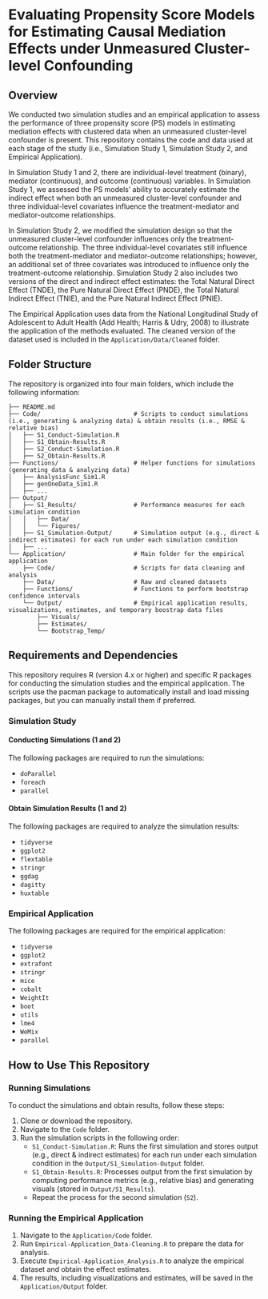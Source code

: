 # Evaluating Propensity Score Models for Estimating Causal Mediation Effects under Unmeasured Cluster-level Confounding

## Overview

We conducted two simulation studies and an empirical application to assess the performance of three propensity score (PS) models in estimating mediation effects with clustered data when an unmeasured cluster-level confounder is present. This repository contains the code and data used at each stage of the study (i.e., Simulation Study 1, Simulation Study 2, and Empirical Application).

In Simulation Study 1 and 2, there are individual-level treatment (binary), mediator (continuous), and outcome (continuous) variables. In Simulation Study 1, we assessed the PS models’ ability to accurately estimate the indirect effect when both an unmeasured cluster-level confounder and three individual-level covariates influence the treatment-mediator and mediator-outcome relationships. 

In Simulation Study 2, we modified the simulation design so that the unmeasured cluster-level confounder influences only the treatment-outcome relationship. The three individual-level covariates still influence both the treatment-mediator and mediator-outcome relationships; however, an additional set of three covariates was introduced to influence only the treatment-outcome relationship. Simulation Study 2 also includes two versions of the direct and indirect effect estimates: the Total Natural Direct Effect (TNDE), the Pure Natural Direct Effect (PNDE), the Total Natural Indirect Effect (TNIE), and the Pure Natural Indirect Effect (PNIE).

The Empirical Application uses data from the National Longitudinal Study of Adolescent to Adult Health (Add Health; Harris & Udry, 2008) to illustrate the application of the methods evaluated. The cleaned version of the dataset used is included in the `Application/Data/Cleaned` folder.


## Folder Structure

The repository is organized into four main folders, which include the following information:
```
├── README.md    
├── Code/                          # Scripts to conduct simulations (i.e., generating & analyzing data) & obtain results (i.e., RMSE & relative bias)
│   ├── S1_Conduct-Simulation.R   
│   ├── S1_Obtain-Results.R       
│   ├── S2_Conduct-Simulation.R   
│   ├── S2_Obtain-Results.R       
├── Functions/                     # Helper functions for simulations (generating data & analyzing data)  
│   ├── AnalysisFunc_Sim1.R
│   ├── genOneData_Sim1.R
│   ├── ...
├── Output/                        
│   ├── S1_Results/                # Performance measures for each simulation condition 
│   │   ├── Data/
│   │   └── Figures/ 
│   ├── S1_Simulation-Output/      # Simulation output (e.g., direct & indirect estimates) for each run under each simulation condition
│   ├── ...
└── Application/                   # Main folder for the empirical application 
    ├── Code/                      # Scripts for data cleaning and analysis
    ├── Data/                      # Raw and cleaned datasets
    ├── Functions/                 # Functions to perform bootstrap confidence intervals 
    └── Output/                    # Empirical application results, visualizations, estimates, and temporary boostrap data files
        ├── Visuals/               
        ├── Estimates/
        └── Bootstrap_Temp/        
```

## Requirements and Dependencies

This repository requires R (version 4.x or higher) and specific R packages for conducting the simulation studies and the empirical application. The scripts use the pacman package to automatically install and load missing packages, but you can manually install them if preferred. 

### Simulation Study
#### Conducting Simulations (1 and 2)

The following packages are required to run the simulations:

- `doParallel`
- `foreach`
- `parallel`

#### Obtain Simulation Results (1 and 2)

The following packages are required to analyze the simulation results:

- `tidyverse`
- `ggplot2`
- `flextable`
- `stringr`
- `ggdag`
- `dagitty`
- `huxtable`

### Empirical Application

The following packages are required for the empirical application:

- `tidyverse`
- `ggplot2`
- `extrafont`
- `stringr`
- `mice`
- `cobalt`
- `WeightIt`
- `boot`
- `utils`
- `lme4`
- `WeMix`
- `parallel`


## How to Use This Repository

### Running Simulations

To conduct the simulations and obtain results, follow these steps: 

1. Clone or download the repository.
2. Navigate to the `Code` folder.
3. Run the simulation scripts in the following order:
    - `S1_Conduct-Simulation.R`: Runs the first simulation and stores output (e.g., direct & indirect estimates) for each run under each simulation condition in the `Output/S1_Simulation-Output` folder.
    - `S1_Obtain-Results.R`: Processes output from the first simulation by computing performance metrics (e.g., relative bias) and generating visuals (stored in `Output/S1_Results`).
    - Repeat the process for the second simulation (`S2`).
        
        
### Running the Empirical Application

1. Navigate to the `Application/Code` folder.
2. Run `Empirical-Application_Data-Cleaning.R` to prepare the data for analysis.
3. Execute `Empirical-Application_Analysis.R` to analyze the empirical dataset and obtain the effect estimates.
4. The results, including visualizations and estimates, will be saved in the `Application/Output` folder.

        
